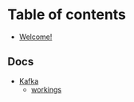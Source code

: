 # Table of contents

* [Welcome!](../README.md)

## Docs

* [Kafka](kafka/README.md)
  * [workings](kafka/workings.md)
